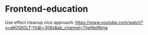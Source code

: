 # Frontend-education


Use effect cleanup nice approach: https://www.youtube.com/watch?v=aKOQtGLT-Yk&t=306s&ab_channel=TheNetNinja
